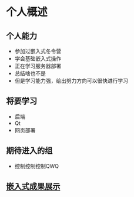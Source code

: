 # 个人概述

## 个人能力

- 参加过嵌入式冬令营
- 学会基础嵌入式操作
- 正在学习服务器部署
- 总结啥也不是
- 但是学习能力强，给出努力方向可以很快进行学习

## 将要学习
- 后端
- Qt
- 网页部署
## 期待进入的组
- 控制控制控制QWQ
## [嵌入式成果展示]()
